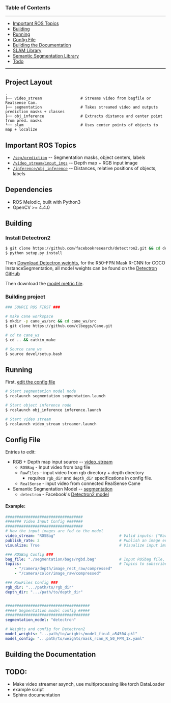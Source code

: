 

### Table of Contents
---

- [Important ROS Topics](#important-ros-topics)
- [Building](#building)
- [Running](#running)
- [Config File](#config-file)
- [Building the Documentation](#building-the-documentation)
- [SLAM Library](#slam-library)
- [Semantic Segmentation Library](#semantic-segmentation-library)
- [Todo](#todo)

---

## Project Layout
```
.
├── video_stream                 # Streams video from bagfile or Realsense Cam.
├── segmentation                 # Takes streamed video and outputs prediction masks + classes
├── obj_inference                # Extracts distance and center point from pred. masks
└── slam                         # Uses center points of objects to map + localize
```


## Important ROS Topics

- [`/seg/prediction`](./segmentation/msg/Prediction.msg) -- Segmentation masks, object centers, labels
- [`/video_stream/input_imgs`](./video_stream/msg/Stream.msg) -- Depth map + RGB input image
- [`/inference/obj_inference`](./obj_inference/msg/Objects.msg) -- Distances, relative positions of objects, labels




## Dependencies

- ROS Melodic, built with Python3
- OpenCV >= 4.4.0


## Building

### Install Detectron2
 
```bash
$ git clone https://github.com/facebookresearch/detectron2.git && cd detectron2
$ python setup.py install
```
Then [Download Detectron weights](https://dl.fbaipublicfiles.com/detectron2/COCO-InstanceSegmentation/mask_rcnn_R_50_FPN_1x/137260431/model_final_a54504.pkl), 
for the R50-FPN Mask R-CNN for COCO InstanceSegmentation, all model weights can be found on the [Detectron GitHub](https://github.com/facebookresearch/detectron2/blob/master/MODEL_ZOO.md)

Then download the [model metric file](https://dl.fbaipublicfiles.com/detectron2/COCO-InstanceSegmentation/mask_rcnn_R_50_FPN_1x/137260431/metrics.json).




### Building project
```bash
### SOURCE ROS FIRST ###

# make cane workspace 
$ mkdir -p cane_ws/src && cd cane_ws/src
$ git clone https://github.com/clbeggs/Cane.git

# cd to cane_ws
$ cd .. && catkin_make

# Source cane_ws
$ source devel/setup.bash  
```

## Running

First, [edit the config file](#config-file)

```bash
# Start segmentation model node
$ roslaunch segmentation segmentation.launch

# Start object inference node
$ roslaunch obj_inference inference.launch

# Start video stream
$ roslaunch video_stream streamer.launch
```

## Config File

Entries to edit:
- RGB + Depth map input source -- [video_stream](./video_stream/README.md)  
    - `ROSBag` - Input video from bag file
    - `RawFiles` - input video from rgb directory + depth directory
        - requires `rgb_dir` and `depth_dir` specifications in config file.
    - `RealSense` - input video from connected RealSense Came
- Semantic Segmentation Model -- [segmentation](./segmentation/README.md)
    - `detectron` - Facebook's [Detectron2 model](https://github.com/facebookresearch/detectron2)


#### Example:
```yaml
##################################
####### Video Input Config #######
##################################
# How the input images are fed to the model
video_stream: "ROSBag"                            # Valid inputs: ["RawImages", "RealSense"]
publish_rate: 2                                   # Publish an image every <publish_rate> seconds
visualize: True                                   # Visualize input images via cv2.namedWindow

### ROSBag Config ###
bag_file: "./segmentation/bags/rgbd.bag"          # Input ROSbag file, only necessary for "ROSBag" video_stream
topics:                                           # Topics to subscribe to check available topics via rosbag info <bag_file>
    - "/camera/depth/image_rect_raw/compressed"
    - "/camera/color/image_raw/compressed"

### RawFiles Config ###
rgb_dir: ".../path/to/rgb_dir"
depth_dir: ".../path/to/depth_dir"


#####################################
##### Segmentation model config #####
#####################################
segmentation_model: "detectron"                  

# Weights and config for Detectron2
model_weights: "...path/to/weights/model_final_a54504.pkl"
model_config: "...path/to/weights/mask_rcnn_R_50_FPN_1x.yaml"
```


## Building the Documentation

## TODO: 

- Make video streamer asynch, use multiprocessing like torch DataLoader
- example script
- Sphinx documentation
